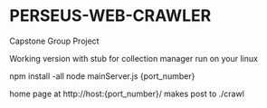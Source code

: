 # PERSEUS-WEB-CRAWLER
Capstone Group Project 

Working version with stub for collection manager
run on your linux 

npm install -all
node mainServer.js {port_number}

home page at http://host:{port_number}/
makes post to ./crawl

